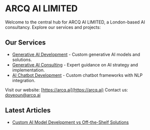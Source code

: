 # ARCQ AI LIMITED

Welcome to the central hub for ARCQ AI LIMITED, a London-based AI consultancy. Explore our services and projects:

## Our Services

- [Generative AI Development](https://arcqai.github.io/generative-ai-development/) - Custom generative AI models and solutions.
- [Generative AI Consulting](https://arcqai.github.io/generative-ai-consulting/) - Expert guidance on AI strategy and implementation.
- [AI Chatbot Development](https://arcqai.github.io/ai-chatbot-development/) - Custom chatbot frameworks with NLP integration.

Visit our website: [https://arcq.ai](https://arcq.ai)
Contact us: doyeoun@arcq.ai

## Latest Articles

- [Custom AI Model Development vs Off-the-Shelf Solutions](./Custom%20AI%20Model%20Development%20vs%20Off-the-Shelf%20Solutions_%20What%20You%20Really%20Need%20to%20Know.pdf)

